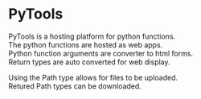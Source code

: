 # PyTools

PyTools is a hosting platform for python functions.  
The python functions are hosted as web apps.  
Python function arguments are converter to html forms.  
Return types are auto converted for web display.  

Using the Path type allows for files to be uploaded.  
Retured Path types can be downloaded.  